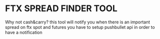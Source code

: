 # FTX SPREAD FINDER TOOL
Why not cash&carry?
this tool will notify you when there is an important spread on ftx spot and futures
you have to setup pushbullet api in order to have a notification

